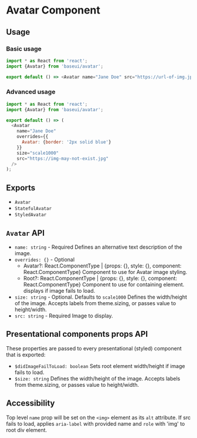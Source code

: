 # Avatar Component

## Usage

### Basic usage

```javascript
import * as React from 'react';
import {Avatar} from 'baseui/avatar';

export default () => <Avatar name="Jane Doe" src="https://url-of-img.jpg" />;
```

### Advanced usage

```javascript
import * as React from 'react';
import {Avatar} from 'baseui/avatar';

export default () => (
  <Avatar
    name="Jane Doe"
    overrides={{
      Avatar: {border: '2px solid blue'}
    }}
    size="scale1000"
    src="https://img-may-not-exist.jpg"
  />
);
```

## Exports

* `Avatar`
* `StatefulAvatar`
* `StyledAvatar`

## `Avatar` API

* `name: string` - Required
  Defines an alternative text description of the image.
* `overrides: {}` - Optional
  * Avatar?: React.ComponentType | {props: {}, style: {}, component: React.ComponentType}
    Component to use for Avatar image styling.
  * Root?: React.ComponentType | {props: {}, style: {}, component: React.ComponentType}
    Component to use for containing element. displays if image fails to load.
* `size: string` - Optional. Defaults to `scale1000`
  Defines the width/height of the image. Accepts labels from theme.sizing, or passes value to height/width.
* `src: string` - Required
  Image to display.

## Presentational components props API

These properties are passed to every presentational (styled) component that is exported:

* `$didImageFailToLoad: boolean`
  Sets root element width/height if image fails to load.
* `$size: string`
  Defines the width/height of the image. Accepts labels from theme.sizing, or passes value to height/width.

## Accessibility

Top level `name` prop will be set on the `<img>` element as its `alt` attribute.
If src fails to load, applies `aria-label` with provided name and `role` with 'img' to root div element.
